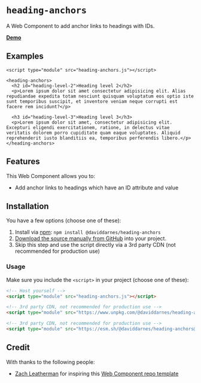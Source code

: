 # `heading-anchors`

A Web Component to add anchor links to headings with IDs.

**[Demo](https://daviddarnes.github.io/heading-anchors/demo.html)**

## Examples

```
<script type="module" src="heading-anchors.js"></script>

<heading-anchors>
  <h2 id="heading-level-2">Heading level 2</h2>
  <p>Lorem ipsum dolor sit amet consectetur adipisicing elit. Alias repudiandae expedita totam nesciunt quisquam voluptatum eos optio iste sunt temporibus suscipit, et inventore veniam neque corrupti est facere rem incidunt?</p>

  <h3 id="heading-level-3">Heading level 3</h3>
  <p>Lorem ipsum dolor sit amet, consectetur adipisicing elit. Excepturi eligendi exercitationem, ratione, in delectus vitae veritatis dolorem porro cupiditate quam eaque voluptates. Aliquid reprehenderit iusto blanditiis ea, temporibus perferendis libero.</p>
</heading-anchors>
```

## Features

This Web Component allows you to:

- Add anchor links to headings which have an ID attribute and value

## Installation

You have a few options (choose one of these):

1. Install via [npm](https://www.npmjs.com/package/@daviddarnes/heading-anchors): `npm install @daviddarnes/heading-anchors`
1. [Download the source manually from GitHub](https://github.com/daviddarnes/heading-anchors/releases) into your project.
1. Skip this step and use the script directly via a 3rd party CDN (not recommended for production use)

### Usage

Make sure you include the `<script>` in your project (choose one of these):

```html
<!-- Host yourself -->
<script type="module" src="heading-anchors.js"></script>
```

```html
<!-- 3rd party CDN, not recommended for production use -->
<script type="module" src="https://www.unpkg.com/@daviddarnes/heading-anchors@1.0.0/heading-anchors.js"></script>
```

```html
<!-- 3rd party CDN, not recommended for production use -->
<script type="module" src="https://esm.sh/@daviddarnes/heading-anchors@1.0.0"></script>
```

## Credit

With thanks to the following people:

- [Zach Leatherman](https://zachleat.com) for inspiring this [Web Component repo template](https://github.com/daviddarnes/component-template)
